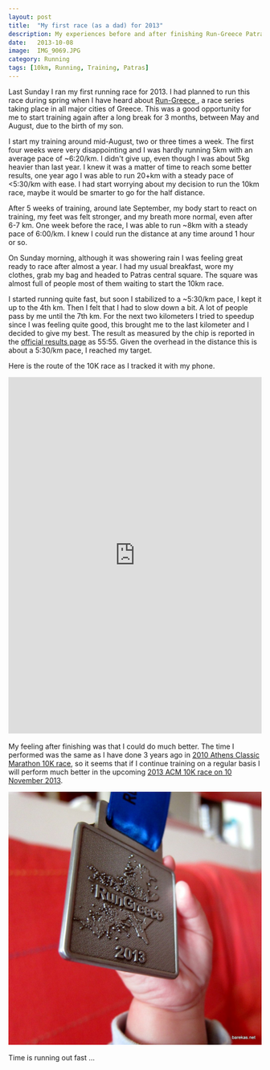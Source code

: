 ```yaml
---
layout: post
title:  "My first race (as a dad) for 2013"
description: My experiences before and after finishing Run-Greece Patras 10K race, the first race I ran after having a long break from running and training.
date:   2013-10-08
image:  IMG_9069.JPG
category: Running
tags: [10km, Running, Training, Patras]
---
```


Last Sunday I ran my first running race for 2013. I had planned to run
this race during spring when I have heard about
<a href='http://www.run-greece.gr/'> Run-Greece </a>, a race series taking
place in all major cities of Greece.
This was a good opportunity for me to start training again after a long break
for 3 months, between May and August, due to the birth of my son.

I start my training around mid-August, two or three times a week. The first
four weeks were very disappointing and I was hardly running 5km with an
average pace of ~6:20/km. I didn't give up, even though I was about 5kg
heavier than last year. I knew it was a matter of time to reach some better
results, one year ago I was able to run 20+km with a steady pace of
<5:30/km with ease. I had start worrying about my decision to run the
10km race, maybe it would be smarter to go for the half distance.

After 5 weeks of training, around late September, my body start to react
on training, my feet was felt stronger, and my breath more normal, even
after 6-7 km. One week before the race, I was able to run ~8km with a
steady pace of 6:00/km. I knew I could run the distance at any time
around 1 hour or so.

On Sunday morning, although it was showering rain I was feeling great
ready to race after almost a year. I had my usual breakfast, wore my
clothes, grab my bag and headed to Patras central square. The square
was almost full of people most of them waiting to start the 10km race.

I started running quite fast, but soon I stabilized to a ~5:30/km pace,
I kept it up to the 4th km. Then I felt that I had to slow down a bit. A lot
of people pass by me until the 7th km. For the next two kilometers I tried to
speedup since I was feeling quite good, this brought me to the last kilometer
 and I decided to give my best. The result as measured by the chip is
 reported in the
<a href='http://www.run-greece.gr/index.php?option=com_joodb&view=article
&joobase=3&id=84767%3Amparekas&Itemid=136&lang=en'>
official results page</a> as 55:55. Given the overhead in the distance this
is about a 5:30/km pace, I reached my target.

Here is the route of the 10K race as I tracked it with my phone.

<iframe id="mapmyfitness_route"
src="http://snippets.mapmycdn.com/routes/view/embedded/304106673?width=600&height=500&elevation=true&info=true&line_color=E60f0bdb&rgbhex=DB0B0E&distance_markers=0&unit_type=metric&map_mode=HYBRID&last_updated=2013-10-06T23:47:00+03:00"
height="710px" width="100%" frameborder="0"></iframe>

My feeling after finishing was that I could do much better. The time I
performed was the same as I have done 3 years ago in
<a href='http://www.athensclassicmarathon.org/?option=com_joodb&view=article
&joobase=7&id=1458%3A1458&Itemid=172&lang=en'>2010 Athens Classic Marathon
10K race</a>, so it seems that if I continue  training on a regular basis I
will perform much better in the upcoming
<a href='http://www.athensclassicmarathon.org/index.php?option=com_content&
view=article&id=124&Itemid=152&lang=en'>2013 ACM 10K race on 10 November
2013</a>.

<img src="/images/IMG_9069.JPG" alt="bbarekas" class="center"/>


Time is running out fast ...
